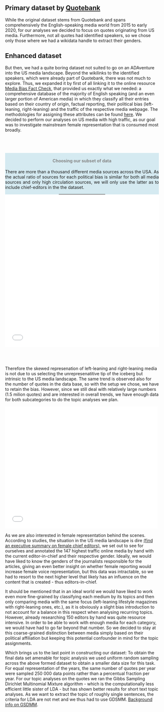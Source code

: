 <!-- ---
layout: post
title: "Data"
# subtitle: "because they lacked opposable thumbs and the brainpower to build a space program."
background: '/img/gender-data-gap-davos.jpg'
--- -->

## Primary dataset by [Quotebank](https://quotebank.dlab.tools/)

While the original dataset stems from Quotebank and spans comprehensively the English-speaking media world from 2015 to early 2020, for our analyses we decided to focus on quotes originating from US media. Furthermore, not all quotes had identified speakers, so we chose only those where we had a wikidata handle to extract their genders.

## Enhanced dataset

But then, we had a quite boring dataset not suited to go on an ADAventure into the US media landscape. Beyond the wikilinks to the identified speakers, which were already part of Quotebank, there was not much to explore. Thus, we expanded it by first of all linking it to the online resource [Media Bias Fact Check](https://mediabiasfactcheck.com/), that provided us exactly what we needed: a comprehensive database of the majority of English speaking (and an even larger portion of American media) in which they classify all their entries based on their country of origin, factual reporting, their political bias (left-leaning, right-leaning) and the traffic of the respective media webpage. The methodologies for assigning these attributes can be found [here](https://mediabiasfactcheck.com/methodology/).
We decided to perform our analyses on US media with high traffic, as our goal was to investigate mainstream female representation that is consumed most broadly.

<br><br>
<div class="row">
      <div class="col-lg-4" style="background-color:rgba(173, 216, 230, 0.5); text-align:center; ">
            <div class="d-block h-100">
                <h4 style="color:#858585;"><br>Choosing our subset of data </h4>
                  <p align="justify"> There are more than a thousand different media sources across the USA. As the actual ratio of sources for each political bias is similar for both all media sources and only high circulation sources, we will only use the latter as to include chief-editors in the the dataset. </p>
                <hr style="margin: auto;border-color: rgb(173, 216, 230); border-width: 0.25rem; width: 30%;">
            </div>
      </div>
      <div class="col-lg-8">
            <div class="d-block h-100">
                <iframe width="100%" height="500" frameborder="0" scrolling="no" src="//plotly.com/~VFayt99/37.embed"></iframe>
            </div>
      </div>
</div>

<br><br>

Therefore the skewed represenation of left-leaning and right-leaning media is not due to us selecting the unrepresenatitive tip of the iceberg but intrinsic to the US media landscape. The same trend is observed also for the number of quotes in the data base, so with the setup we chose, we have to retain the bias.
However, since we still deal with relatively large numbers (1.5 milion quotes) and are interested in overall trends, we have enough data for both subcategories to do the topic analyses we plan.


<iframe width="500" height="400" frameborder="0" scrolling="no" src="//plotly.com/~VFayt99/40.embed"></iframe>


As we are also interested in female representation behind the scenes. According to studies, the situation in the US media landscape is dire [(find an executive summary on female chief editors)](https://womensmediacenter.com/reports/the-status-of-women-in-u-s-media-2019), we set out to see for ourselves and annotated the 147 highest traffic online media by hand with the current editor-in-chief and their respective gender. Ideally, we would have liked to know the genders of the journalists responsible for the articles, giving an even better insight on whether female reporting would increase female voice representation, but this data was intractable, so we had to resort to the next higher level that likely has an influence on the content that is created - thus editors-in-chief. 


It should be mentioned that in an ideal world we would have liked to work even more fine-grained by classifying each medium by its topics and then only comparing media with the same focus (left-leaning lifestyle magazines with right-leaning ones, etc.), as it is obviously a slight bias introduction to not account for a balance in this respect when analysing recurring topics. However, already researching 150 editors by hand was quite resource intensive. In order to be able to work with enough media for each category, we would have had to go far beyond that number. So we decided to stay at this coarse-grained distinction between media simply based on their political affiliation but keeping this potential confounder in mind for the topic assignments.


Which brings us to the last point in constructing our dataset: To obtain the final data set amenable for topic analysis we used uniform random sampling across the above formed dataset to obtain a smaller data size for this task. For equal representation of the years, the same number of quotes per year were sampled 250 000 data points rather than a percentual fraction per year. For our topic analyses on the quotes we ran the Gibbs Sampling Dirichlet Multinomial Mixture algorithm - which is the computationally less efficient little sister of LDA - but has shown better results for short text topic analyses. As we want to extract the topic of roughly single sentences, the criteria for LDA are not met and we thus had to use GDSMM. [Background info on GSDMM](https://towardsdatascience.com/short-text-topic-modelling-lda-vs-gsdmm-20f1db742e14).
<br><br>


<br>
<!-- <iframe  width = "100%" height= "300" frameborder="0" scrolling="no" src="//plotly.com/~VFayt99/6.embed"></iframe> -->

<!-- <iframe width="900" height="800" frameborder="0" scrolling="no" src="//plotly.com/~VFayt99/3.embed"></iframe> -->
